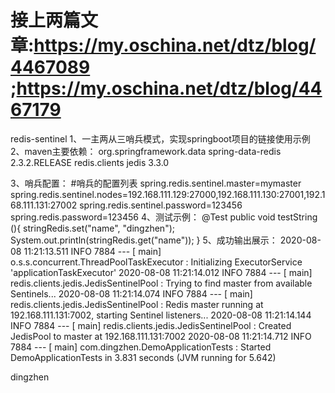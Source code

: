 # 接上两篇文章:https://my.oschina.net/dtz/blog/4467089 ;https://my.oschina.net/dtz/blog/4467179
redis-sentinel
1、一主两从三哨兵模式，实现springboot项目的链接使用示例
2、maven主要依赖：
        <dependency>
            <groupId>org.springframework.data</groupId>
            <artifactId>spring-data-redis</artifactId>
            <version>2.3.2.RELEASE</version>
        </dependency>
        <dependency>
            <groupId>redis.clients</groupId>
            <artifactId>jedis</artifactId>
            <version>3.3.0</version>
        </dependency>
        <dependency>
        
3、哨兵配置：
 #哨兵的配置列表
spring.redis.sentinel.master=mymaster
spring.redis.sentinel.nodes=192.168.111.129:27000,192.168.111.130:27001,192.168.111.131:27002
spring.redis.sentinel.password=123456
spring.redis.password=123456
4、测试示例：
 @Test
    public void testString (){
        stringRedis.set("name", "dingzhen");
        System.out.println(stringRedis.get("name"));
    }
5、成功输出展示：
2020-08-08 11:21:13.511  INFO 7884 --- [           main] o.s.s.concurrent.ThreadPoolTaskExecutor  : Initializing ExecutorService 'applicationTaskExecutor'
2020-08-08 11:21:14.012  INFO 7884 --- [           main] redis.clients.jedis.JedisSentinelPool    : Trying to find master from available Sentinels...
2020-08-08 11:21:14.074  INFO 7884 --- [           main] redis.clients.jedis.JedisSentinelPool    : Redis master running at 192.168.111.131:7002, starting Sentinel listeners...
2020-08-08 11:21:14.144  INFO 7884 --- [           main] redis.clients.jedis.JedisSentinelPool    : Created JedisPool to master at 192.168.111.131:7002
2020-08-08 11:21:14.712  INFO 7884 --- [           main] com.dingzhen.DemoApplicationTests        : Started DemoApplicationTests in 3.831 seconds (JVM running for 5.642)

dingzhen
